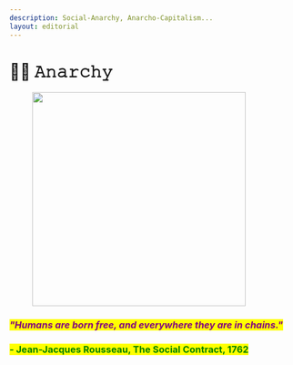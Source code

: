 ```yaml
---
description: 𝚂𝚘𝚌𝚒𝚊𝚕-𝙰𝚗𝚊𝚛𝚌𝚑𝚢, 𝙰𝚗𝚊𝚛𝚌𝚑𝚘-𝙲𝚊𝚙𝚒𝚝𝚊𝚕𝚒𝚜𝚖...
layout: editorial
---
```


# 🏴‍☠️ 𝙰𝚗𝚊𝚛𝚌𝚑𝚢

<figure><img src="../../../../../../.gitbook/assets/pexels-btgl-♡-3689679.jpg" alt="" width="375"><figcaption></figcaption></figure>

### _<mark style="color:purple;">"Humans are born free, and everywhere they are in chains."</mark>_

### <mark style="color:green;">**- Jean-Jacques Rousseau, The Social Contract, 1762**</mark>
